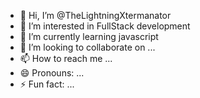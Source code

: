 - 👋 Hi, I’m @TheLightningXtermanator
- 👀 I’m interested in FullStack development
- 🌱 I’m currently learning javascript
- 💞️ I’m looking to collaborate on ...
- 📫 How to reach me ...
- 😄 Pronouns: ...
- ⚡ Fun fact: ...

<!---
TheLightningXtermanator/TheLightningXtermanator is a ✨ special ✨ repository because its `README.md` (this file) appears on your GitHub profile.
You can click the Preview link to take a look at your changes.
--->
